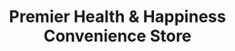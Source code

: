 ---
title: "Premier Health & Happiness Convenience Store"
url: /dovercourt/premier-health-und-happiness-convenience-store/
shop: Lebensmittel
---